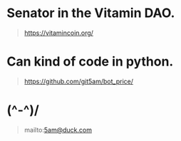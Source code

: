 # Senator in the Vitamin DAO.
> https://vitamincoin.org/
# Can kind of code in python.
> https://github.com/git5am/bot_price/
# (^-^)/
> mailto:5am@duck.com
